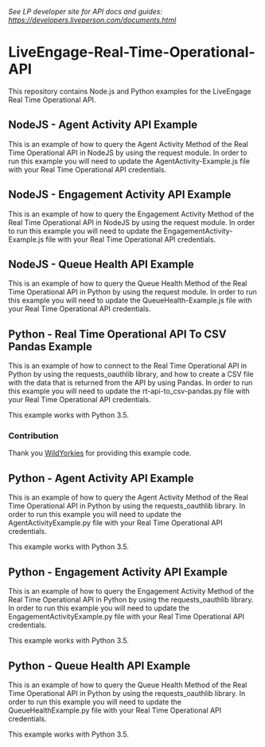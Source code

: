 *See LP developer site for API docs and guides: https://developers.liveperson.com/documents.html*

# LiveEngage-Real-Time-Operational-API
This repository contains Node.js and Python examples for the LiveEngage Real Time Operational API.

## NodeJS - Agent Activity API Example
This is an example of how to query the Agent Activity Method of the Real Time Operational API in NodeJS by using the request module. In order to run this example you will need to update the AgentActivity-Example.js file with your Real Time Operational API credentials.

## NodeJS - Engagement Activity API Example
This is an example of how to query the Engagement Activity Method of the Real Time Operational API in NodeJS by using the request module. In order to run this example you will need to update the EngagementActivity-Example.js file with your Real Time Operational API credentials.

## NodeJS - Queue Health API Example
This is an example of how to query the Queue Health Method of the Real Time Operational API in Python by using the request module. In order to run this example you will need to update the QueueHealth-Example.js file with your Real Time Operational API credentials.

## Python - Real Time Operational API To CSV Pandas Example
This is an example of how to connect to the Real Time Operational API in Python by using the requests_oauthlib library, and how to create a CSV file with the data that is returned from the API by using Pandas. In order to run this example you will need to update the rt-api-to_csv-pandas.py file with your Real Time Operational API credentials.

This example works with Python 3.5. 

### Contribution 
Thank you [WildYorkies](https://github.com/WildYorkies) for providing this example code.

## Python - Agent Activity API Example
This is an example of how to query the Agent Activity Method of the Real Time Operational API in Python by using the requests_oauthlib library. In order to run this example you will need to update the AgentActivityExample.py file with your Real Time Operational API credentials.

This example works with Python 3.5. 

## Python - Engagement Activity API Example
This is an example of how to query the Engagement Activity Method of the Real Time Operational API in Python by using the requests_oauthlib library. In order to run this example you will need to update the EngagementActivityExample.py file with your Real Time Operational API credentials.

This example works with Python 3.5. 

## Python - Queue Health API Example
This is an example of how to query the Queue Health Method of the Real Time Operational API in Python by using the requests_oauthlib library. In order to run this example you will need to update the QueueHealthExample.py file with your Real Time Operational API credentials.

This example works with Python 3.5. 
